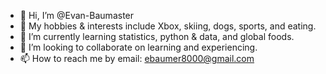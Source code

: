- 👋 Hi, I’m @Evan-Baumaster
- 👀 My hobbies & interests include Xbox, skiing, dogs, sports, and eating.
- 🌱 I’m currently learning statistics, python & data, and global foods.
- 💞️ I’m looking to collaborate on learning and experiencing.
- 📫 How to reach me by email: ebaumer8000@gmail.com

<!---
Evan-Baumaster/Evan-Baumaster is a ✨ special ✨ repository because its `README.md` (this file) appears on your GitHub profile.
You can click the Preview link to take a look at your changes.
--->
